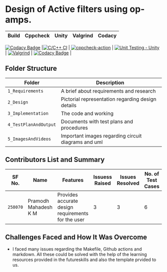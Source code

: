 
# Design of Active filters using op-amps.

| Build | Cppcheck | Unity | Valgrind | Codacy |
| ------- | ---------- | ---------- | ------------- | ------------- |
[![Codacy Badge](https://api.codacy.com/project/badge/Grade/0a286b8690bc4c72a6d4ad68a225ff5d)](https://app.codacy.com/gh/PramodhMahadeshKM/MiniProject_LTTS?utm_source=github.com&utm_medium=referral&utm_content=PramodhMahadeshKM/MiniProject_LTTS&utm_campaign=Badge_Grade_Settings)
|[![C/C++ CI](https://github.com/PramodhMahadeshKM/MiniProject_LTTS/actions/workflows/C%20CI%20Build.yml/badge.svg)](https://github.com/PramodhMahadeshKM/MiniProject_LTTS/actions/workflows/C%20CI%20Build.yml) | [![cppcheck-action](https://github.com/PramodhMahadeshKM/MiniProject_LTTS/actions/workflows/cppcheck.yml/badge.svg)](https://github.com/PramodhMahadeshKM/MiniProject_LTTS/actions/workflows/cppcheck.yml) | [![Unit Testing - Unity](https://github.com/PramodhMahadeshKM/MiniProject_LTTS/actions/workflows/unity.yml/badge.svg)](https://github.com/PramodhMahadeshKM/MiniProject_LTTS/actions/workflows/unity.yml) | [![Valgrind](https://github.com/PramodhMahadeshKM/MiniProject_LTTS/actions/workflows/valgrind.yml/badge.svg)](https://github.com/PramodhMahadeshKM/MiniProject_LTTS/actions/workflows/valgrind.yml) | [![Codacy Badge](https://app.codacy.com/project/badge/Grade/dc5c89f8e0a64fcf9994569194cbce62)](https://www.codacy.com/gh/PramodhMahadeshKM/MiniProject_LTTS/dashboard?utm_source=github.com&amp;utm_medium=referral&amp;utm_content=PramodhMahadeshKM/MiniProject_LTTS&amp;utm_campaign=Badge_Grade) |


## Folder Structure
Folder                     | Description
-------------------        | -----------------------------------------
`1_Requirements`           | A brief about requirements and research
`2_Design`                 | Pictorial representation regarding design details
`3_Implementation`         | The code and working
`4_TestPlanAndOutput`      | Documents with test plans and procedures
`5_ImagesAndVideos`        | Important images regarding circuit diagrams and uml

## Contributors List and Summary

|SF No.   |  Name     |    Features    | Issuess Raised | Issues Resolved | No. of Test Cases|Test Cases Passed|
|-|-|-|-|-|-|-|
|`258070` | Pramodh Mahadesh K M | Provides accurate design requirements for the user | 3 | 3 | 6 | 6 |

## Challenges Faced and How It Was Overcome

 * I faced many issues regarding the Makefile, Github actions and markdown. All these could be solved with the help of the learning resources provided in the futureskills and also the template prvided to us.


